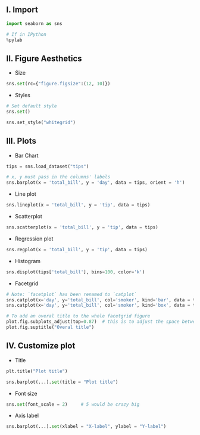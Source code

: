 ## **I. Import**
```python
import seaborn as sns

# If in IPython
%pylab
```

## **II. Figure Aesthetics**
- Size
```python
sns.set(rc={"figure.figsize":(12, 10)})
```

- Styles
```python
# Set default style
sns.set()

sns.set_style("whitegrid")
```

## **III. Plots**
- Bar Chart
```python
tips = sns.load_dataset("tips")

# x, y must pass in the columns' labels
sns.barplot(x = 'total_bill', y = 'day', data = tips, orient = 'h')
```

- Line plot
```python
sns.lineplot(x = 'total_bill', y = 'tip', data = tips)
```

- Scatterplot
```python
sns.scatterplot(x = 'total_bill', y = 'tip', data = tips)
```

- Regression plot
```python
sns.regplot(x = 'total_bill', y = 'tip', data = tips)
```

- Histogram
```python
sns.displot(tips['total_bill'], bins=100, color='k')
```

- Facetgrid
```python
# Note: `facetplot` has been renamed to `catplot`
sns.catplot(x='day', y='total_bill', col='smoker', kind='bar', data = tips)
sns.catplot(x='day', y='total_bill', col='smoker', kind='box', data = tips)

# To add an overal title to the whole facetgrid figure
plot.fig.subplots_adjust(top=0.87)  # this is to adjust the space between the title and the plot
plot.fig.suptitle("Overal title")
```

## **IV. Customize plot**
- Title
```python
plt.title("Plot title")

sns.barplot(...).set(title = "Plot title")
```

- Font size
```python
sns.set(font_scale = 2)     # 5 would be crazy big
```

- Axis label
```python
sns.barplot(...).set(xlabel = "X-label", ylabel = "Y-label")
```